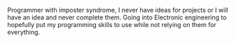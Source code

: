 Programmer with imposter syndrome, I never have ideas for projects or I will have an idea and never complete them.
Going into Electronic engineering to hopefully put my programming skills to use while not relying on them for 
everything.
<!---
Portablefire22/Portablefire22 is a ✨ special ✨ repository because its `README.md` (this file) appears on your GitHub profile.
You can click the Preview link to take a look at your changes.
--->
